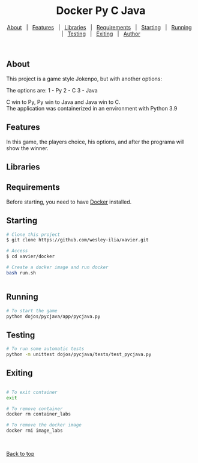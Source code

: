   &#xa0;

  <!-- <a href="https://desafio_cezar.netlify.app">Demo</a> -->
</div>

<h1 align="center">Docker Py C Java</h1>

</p>

<p align="center">
  <a href="#about">About</a> &#xa0; | &#xa0;
  <a href="#features">Features</a> &#xa0; | &#xa0;
  <a href="#libraries">Libraries</a> &#xa0; | &#xa0;
  <a href="#requirements">Requirements</a> &#xa0; | &#xa0;
  <a href="#starting">Starting</a> &#xa0; | &#xa0;
  <a href="#running">Running</a> &#xa0; | &#xa0;
  <a href="#testing">Testing</a> &#xa0; | &#xa0;
  <a href="#exiting">Exiting</a> &#xa0; | &#xa0;
  <a href="https://github.com/cpereira42" target="_blank">Author</a>
</p>

<br>

## About ##
This project is a game style Jokenpo, but with another options:

The options are:
1 - Py
2 - C
3 - Java

C win to Py, Py win to Java and Java win to C. <br>
The application was containerized in an environment with Python 3.9 

## Features ##
In this game, the players choice, his options, 
and after the programa will show the winner.

## Libraries ##

## Requirements ##
Before starting, you need to have [Docker](https://docs.docker.com/get-docker/) installed.

## Starting ##

```bash
# Clone this project
$ git clone https://github.com/wesley-ilia/xavier.git

# Access
$ cd xavier/docker

# Create a docker image and run docker
bash run.sh



```

## Running ##
```bash
# To start the game
python dojos/pycjava/app/pycjava.py

```

## Testing ##
```bash
# To run some automatic tests
python -m unittest dojos/pycjava/tests/test_pycjava.py
```

## Exiting ##
```bash

# To exit container
exit

# To remove container
docker rm container_labs

# To remove the docker image
docker rmi image_labs
```


&#xa0;

<a href="#top">Back to top</a>
